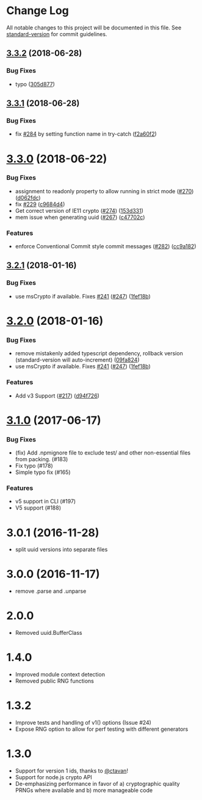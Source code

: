 # Change LogAll notable changes to this project will be documented in this file. See [standard-version](https://github.com/conventional-changelog/standard-version) for commit guidelines.<a name="3.3.2"></a>## [3.3.2](https://github.com/kelektiv/node-uuid/compare/v3.3.1...v3.3.2) (2018-06-28)### Bug Fixes* typo ([305d877](https://github.com/kelektiv/node-uuid/commit/305d877))<a name="3.3.1"></a>## [3.3.1](https://github.com/kelektiv/node-uuid/compare/v3.3.0...v3.3.1) (2018-06-28)### Bug Fixes* fix [#284](https://github.com/kelektiv/node-uuid/issues/284) by setting function name in try-catch ([f2a60f2](https://github.com/kelektiv/node-uuid/commit/f2a60f2))<a name="3.3.0"></a># [3.3.0](https://github.com/kelektiv/node-uuid/compare/v3.2.1...v3.3.0) (2018-06-22)### Bug Fixes* assignment to readonly property to allow running in strict mode ([#270](https://github.com/kelektiv/node-uuid/issues/270)) ([d062fdc](https://github.com/kelektiv/node-uuid/commit/d062fdc))* fix [#229](https://github.com/kelektiv/node-uuid/issues/229) ([c9684d4](https://github.com/kelektiv/node-uuid/commit/c9684d4))* Get correct version of IE11 crypto ([#274](https://github.com/kelektiv/node-uuid/issues/274)) ([153d331](https://github.com/kelektiv/node-uuid/commit/153d331))* mem issue when generating uuid ([#267](https://github.com/kelektiv/node-uuid/issues/267)) ([c47702c](https://github.com/kelektiv/node-uuid/commit/c47702c))### Features* enforce Conventional Commit style commit messages ([#282](https://github.com/kelektiv/node-uuid/issues/282)) ([cc9a182](https://github.com/kelektiv/node-uuid/commit/cc9a182))<a name="3.2.1"></a>## [3.2.1](https://github.com/kelektiv/node-uuid/compare/v3.2.0...v3.2.1) (2018-01-16)### Bug Fixes* use msCrypto if available. Fixes [#241](https://github.com/kelektiv/node-uuid/issues/241) ([#247](https://github.com/kelektiv/node-uuid/issues/247)) ([1fef18b](https://github.com/kelektiv/node-uuid/commit/1fef18b))<a name="3.2.0"></a># [3.2.0](https://github.com/kelektiv/node-uuid/compare/v3.1.0...v3.2.0) (2018-01-16)### Bug Fixes* remove mistakenly added typescript dependency, rollback version (standard-version will auto-increment) ([09fa824](https://github.com/kelektiv/node-uuid/commit/09fa824))* use msCrypto if available. Fixes [#241](https://github.com/kelektiv/node-uuid/issues/241) ([#247](https://github.com/kelektiv/node-uuid/issues/247)) ([1fef18b](https://github.com/kelektiv/node-uuid/commit/1fef18b))### Features* Add v3 Support ([#217](https://github.com/kelektiv/node-uuid/issues/217)) ([d94f726](https://github.com/kelektiv/node-uuid/commit/d94f726))# [3.1.0](https://github.com/kelektiv/node-uuid/compare/v3.1.0...v3.0.1) (2017-06-17)### Bug Fixes* (fix) Add .npmignore file to exclude test/ and other non-essential files from packing. (#183)* Fix typo (#178)* Simple typo fix (#165)### Features* v5 support in CLI (#197)* V5 support (#188)# 3.0.1 (2016-11-28)* split uuid versions into separate files# 3.0.0 (2016-11-17)* remove .parse and .unparse# 2.0.0* Removed uuid.BufferClass# 1.4.0* Improved module context detection* Removed public RNG functions# 1.3.2* Improve tests and handling of v1() options (Issue #24)* Expose RNG option to allow for perf testing with different generators# 1.3.0* Support for version 1 ids, thanks to [@ctavan](https://github.com/ctavan)!* Support for node.js crypto API* De-emphasizing performance in favor of a) cryptographic quality PRNGs where available and b) more manageable code